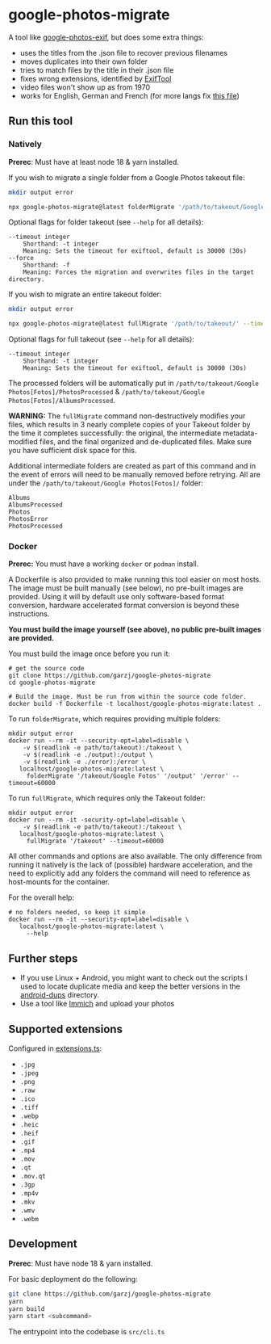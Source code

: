 # google-photos-migrate

A tool like [google-photos-exif](https://github.com/mattwilson1024/google-photos-exif), but does some extra things:

- uses the titles from the .json file to recover previous filenames
- moves duplicates into their own folder
- tries to match files by the title in their .json file
- fixes wrong extensions, identified by [ExifTool](https://exiftool.org/)
- video files won't show up as from 1970
- works for English, German and French (for more langs fix [this file](./src/config/langs.ts))

## Run this tool

### Natively 

**Prerec**: Must have at least node 18 & yarn installed.

If you wish to migrate a single folder from a Google Photos takeout file:

```bash
mkdir output error

npx google-photos-migrate@latest folderMigrate '/path/to/takeout/Google Fotos' './output' './error' --timeout 60000
```
Optional flags for folder takeout (see `--help` for all details):

```
--timeout integer
    Shorthand: -t integer
    Meaning: Sets the timeout for exiftool, default is 30000 (30s)
--force
    Shorthand: -f
    Meaning: Forces the migration and overwrites files in the target directory.
```

If you wish to migrate an entire takeout folder:

```bash
mkdir output error

npx google-photos-migrate@latest fullMigrate '/path/to/takeout/' --timeout 60000
```

Optional flags for full takeout (see `--help` for all details):

```
--timeout integer
    Shorthand: -t integer
    Meaning: Sets the timeout for exiftool, default is 30000 (30s)
```

The processed folders will be automatically put in `/path/to/takeout/Google Photos[Fotos]/PhotosProcessed` & `/path/to/takeout/Google Photos[Fotos]/AlbumsProcessed`.

**WARNING:** The `fullMigrate` command non-destructively modifies your files, which results in 3 nearly complete copies of your Takeout folder by the time it completes successfully: the original, the intermediate metadata-modified files, and the final organized and de-duplicated files.  Make sure you have sufficient disk space for this.

Additional intermediate folders are created as part of this command and in the event of errors will need to be manually removed before retrying. All are under the `/path/to/takeout/Google Photos[Fotos]/` folder:
```
Albums
AlbumsProcessed
Photos
PhotosError
PhotosProcessed
```

### Docker

**Prerec:** You must have a working `docker` or `podman` install.

A Dockerfile is also provided to make running this tool easier on most hosts.  The image must be built manually (see below), no pre-built images are provided. Using it will by default use only software-based format conversion, hardware accelerated format conversion is beyond these instructions.

**You must build the image yourself (see above), no public pre-built images are provided.**

You must build the image once before you run it:
```shell
# get the source code
git clone https://github.com/garzj/google-photos-migrate
cd google-photos-migrate

# Build the image. Must be run from within the source code folder.
docker build -f Dockerfile -t localhost/google-photos-migrate:latest .
```

To run `folderMigrate`, which requires providing multiple folders:
```shell
mkdir output error
docker run --rm -it --security-opt=label=disable \
    -v $(readlink -e path/to/takeout):/takeout \
    -v $(readlink -e ./output):/output \
    -v $(readlink -e ./error):/error \
   localhost/google-photos-migrate:latest \
     folderMigrate '/takeout/Google Fotos' '/output' '/error' --timeout=60000
```

To run `fullMigrate`, which requires only the Takeout folder:
```shell
mkdir output error
docker run --rm -it -security-opt=label=disable \
    -v $(readlink -e path/to/takeout):/takeout \
   localhost/google-photos-migrate:latest \
     fullMigrate '/takeout' --timeout=60000
```

All other commands and options are also available. The only difference from running it natively is the lack of (possible) hardware acceleration, and the need to explicitly add any folders the command will need to reference as host-mounts for the container.

For the overall help:
```shell
# no folders needed, so keep it simple
docker run --rm -it --security-opt=label=disable \
   localhost/google-photos-migrate:latest \
     --help
```

## Further steps

- If you use Linux + Android, you might want to check out the scripts I used to locate duplicate media and keep the better versions in the [android-dups](./android-dups/) directory.
- Use a tool like [Immich](https://github.com/immich-app/immich) and upload your photos

## Supported extensions

Configured in [extensions.ts](./src/config/extensions.ts):

- `.jpg`
- `.jpeg`
- `.png`
- `.raw`
- `.ico`
- `.tiff`
- `.webp`
- `.heic`
- `.heif`
- `.gif`
- `.mp4`
- `.mov`
- `.qt`
- `.mov.qt`
- `.3gp`
- `.mp4v`
- `.mkv`
- `.wmv`
- `.webm`

## Development

**Prerec**: Must have node 18 & yarn installed.

For basic deployment do the following:

```bash
git clone https://github.com/garzj/google-photos-migrate
yarn
yarn build
yarn start <subcommand>
```

The entrypoint into the codebase is `src/cli.ts`
